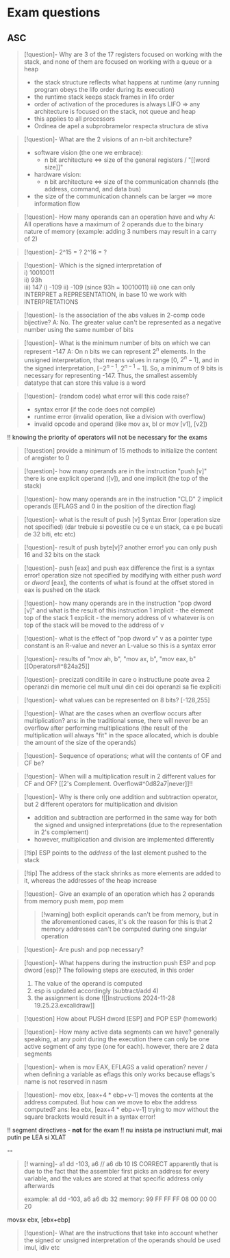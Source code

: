 # Exam questions
## ASC
> [!question]- Why are 3 of the 17 registers focused on working with the stack, and none of them are focused on working with a queue or a heap
> - the stack structure reflects what happens at runtime (any running program obeys the lifo order during its execution)
> - the runtime stack keeps stack frames in lifo order 
> - order of activation of the procedures is always LIFO => any architecture is focused on the stack, not queue and heap
> - this applies to all processors
> - Ordinea de apel a subprobramelor respecta structura de stiva

>[!question]- What are the 2 visions of an n-bit architecture?
>- software vision (the one we embrace): 
>	- n bit architecture <=> size of the general registers / "[[word size]]"
>- hardware vision:  
>	- n bit architecture <=> size of the communication channels (the address, command, and data bus)
> - the size of the communication channels can be larger ==> more information flow 

> [!question]- How many operands can an operation have and why
A: All operations have a maximum of 2 operands due to the binary nature of memory (example: adding 3 numbers may result in a carry of 2)

> [!question]- 2^15 = ? 2^16 = ?

>[!question]- Which is the signed interpretation of <br>i) 10010011 <br> ii) 93h <br> iii) 147
>i) -109
>ii) -109 (since 93h = 10010011)
>iii) one can only INTERPRET a REPRESENTATION, in base 10 we work with INTERPRETATIONS 

>[!question]- Is the association of the abs values in 2-comp code bijective?
>A: No. The greater value can't be represented as a negative number using the same number of bits 

>[!question]- What is the minimum number of bits on which we can represent -147
>A: On n bits we can represent $2^n$ elements. In the unsigned interpretation, that means values in range \[0, $2^n-1$], and in the signed interpretation, \[$-2^{n-1}$, $2^{n-1}-1$]. So, a minimum of 9 bits is necessary for representing -147. Thus, the smallest assembly datatype that can store this value is a word

>[!question]- (random code) what error will this code raise?
> - syntax error (if the code does not compile)
> - runtime error (invalid operation, like a division with overflow)
> - invalid opcode and operand (like mov ax, bl or mov \[v1], \[v2])

!! knowing the priority of operators will not be necessary for the exams

>[!question] provide a minimum of 15 methods to initialize the content of aregister to 0

> [!question]- how many operands are in the instruction "push \[v]" 
> there is one explicit operand (\[v]), and one implicit (the top of the stack)

>[!question]- how many operands are in the instruction "CLD"
> 2 implicit operands (EFLAGS and 0 in the position of the direction flag)

>[!question]- what is the result of push \[v]
> Syntax Error (operation size not specified)
> (dar trebuie si povestile cu ce e un stack, ca e pe bucati de 32 biti, etc etc)

>[!question]- result of push byte\[v]?
>another error! you can only push 16 and 32 bits on the stack 

>[!question]- push \[eax] and push eax difference
> the first is a syntax error! operation size not specified 
> by modifying with either push *word* or *dword* \[eax], the contents of what is found at the offset stored in eax is pushed on the stack 

>[!question]- how many operands are in the instruction "pop dword \[v]" and what is the result of this instruction
>1 implicit - the element top of the stack 
>1 explicit - the memory address of v
>whatever is on top of the stack will be moved to the address of v

>[!question]- what is the effect of "pop dword v"
> v as a pointer type constant is an R-value and never an L-value
> so this is a syntax error

>[!question]- results of "mov ah, b", "mov ax, b", "mov eax, b"
> [[Operators#^824a25]]

> [!question]- precizati conditiile in care o instructiune poate avea 2 operanzi din memorie
> cel mult unul din cei doi operanzi sa fie expliciti

> [!question]- what values can be represented on 8 bits?
>  \[-128,255]

>[!question]- What are the cases when an overflow occurs after multiplication?
>ans: in the traditional sense, there will never be an overflow after performing multiplications (the result of the multiplication will always "fit" in the space allocated, which is double the amount of the size of the operands)

>[!question]- Sequence of operations; what will the contents of OF and CF be?

>[!question]- When will a multiplication result in 2 different values for CF and OF?
>[[2's Complement. Overflow#^0d82a7|never]]!! 

>[!question]- Why is there only one addition and subtraction operator, but 2 different operators for multiplication and division
>- addition and subtraction are performed in the same way for both the signed and unsigned interpretations (due to the representation in 2's complement)
>- however, multiplication and division are implemented differently

>[!tip] ESP points to the *address* of the last element pushed to the stack

>[!tip] The address of the stack shrinks as more elements are added to it, whereas the addresses of the heap increase

>[!question]- Give an example of an operation which has 2 operands from memory
>push mem, pop mem
>>[!warning] both explicit operands can't be from memory, but in the aforementioned cases, it's ok
>>the reason for this is that 2  memory addresses can't be computed during one singular operation

>[!question]- Are push and pop necessary? 

>[!question]- What happens during the instruction push ESP and pop dword \[esp]?
>The following steps are executed, in this order
>1. The value of the operand is computed
>2. esp is updated accordingly (subtract/add 4)
>3. the assignment is done
![[Instructions 2024-11-28 19.25.23.excalidraw]]

>[!question] How about PUSH dword \[ESP] and POP ESP (homework)

>[!question]- How many active data segments can we have?
>generally speaking, at any point during the execution there can only be one active segment of any type (one for each). however, there are 2 data segments

>[!question]- when is mov EAX, EFLAGS a valid operation?
>never / when defining a variable as eflags
>this only works because eflags's name is not reserved in nasm

>[!question]- mov ebx, \[eax+4 * ebp+v-1] moves the contents at the address computed. But how can we move to ebx the address computed?
>ans: lea ebx, \[eax+4 * ebp+v-1]
>trying to mov without the square brackets would result in a syntax error!

!! segment directives - **not** for the exam 
!! nu insista pe instructiuni mult, mai putin pe LEA si XLAT

--
>[! warning]- a1 dd -103, a6  // a6 db 10 IS CORRECT apparently
>that is due to the fact that the assembler first picks an address for every variable, and the values are stored at that specific address only afterwards
>
>example:
>a1 dd -103, a6 
>a6 db 32 
>memory: 99 FF FF FF 08 00 00 00 20
>

movsx ebx, \[ebx+ebp]

>[!question]- What are the instructions that take into account whether the signed or unsigned interpretation of the operands should be used
> imul, idiv etc

